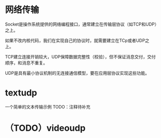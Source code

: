 # 网络传输

Socket是操作系统提供的网络编程接口，通常建立在传输层协议（如TCP和UDP）之上。

如果不改内核代码，我们在实现自己的协议时，就需要建立在TCp或者UDP之上。

TCP建立连接开销较大，UDP保障数据完整性（校验），但不保证消息交付，交付顺序，和消息不重复。

UDP是具有最小协议机制的无连接通信模型，要在应用层协议实现这些功能。

# textudp 

一个简单的文本传输示例
TODO：注释待补充

# （TODO）videoudp